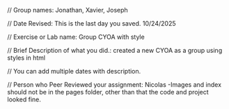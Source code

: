 // Group names: Jonathan, Xavier, Joseph 

 // Date Revised: This is the last day you saved. 10/24/2025

 // Exercise or Lab name: Group CYOA with style

 // Brief Description of what you did.: created a new CYOA as a group using styles in html

 // You can add multiple dates with description.

// Person who Peer Reviewed your assignment: Nicolas -Images and index should not be in the pages folder, other than that the code and project looked fine.

